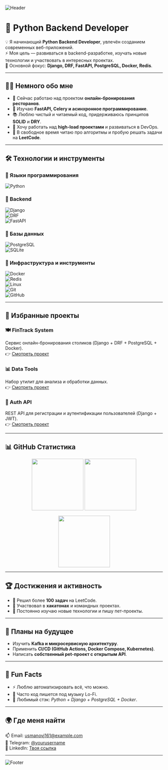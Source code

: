 <!-- 🌊 Верхний баннер -->
![Header](https://capsule-render.vercel.app/api?type=waving&color=0:4F46E5,100:9333EA&height=250&section=header&text=Hey%20there,%20I'm%20Jakhongir%20👋&fontSize=42&fontColor=ffffff&animation=twinkling)

# 🚀 Python Backend Developer  

💡 Я начинающий **Python Backend Developer**, увлечён созданием современных веб-приложений.  
⚡ Моя цель — развиваться в backend-разработке, изучать новые технологии и участвовать в интересных проектах.  
🎯 Основной фокус: **Django, DRF, FastAPI, PostgreSQL, Docker, Redis**.  

---

## 🧑‍💻 Немного обо мне  

- 🔭 Сейчас работаю над проектом **онлайн-бронирования ресторанов**.  
- 🌱 Изучаю **FastAPI, Celery и асинхронное программирование**.  
- 📚 Люблю чистый и читаемый код, придерживаюсь принципов **SOLID** и **DRY**.  
- 🎯 Хочу работать над **high-load проектами** и развиваться в DevOps.  
- 🧩 В свободное время читаю про алгоритмы и пробую решать задачи на **LeetCode**.  

---

## 🛠️ Технологии и инструменты  

### 🔹 Языки программирования  
![Python](https://img.shields.io/badge/Python-3776AB?style=for-the-badge&logo=python&logoColor=white)  

### 🔹 Backend  
![Django](https://img.shields.io/badge/Django-092E20?style=for-the-badge&logo=django&logoColor=white)  
![DRF](https://img.shields.io/badge/DRF-ff1709?style=for-the-badge&logo=django&logoColor=white)  
![FastAPI](https://img.shields.io/badge/FastAPI-009688?style=for-the-badge&logo=fastapi&logoColor=white)  

### 🔹 Базы данных  
![PostgreSQL](https://img.shields.io/badge/PostgreSQL-316192?style=for-the-badge&logo=postgresql&logoColor=white)  
![SQLite](https://img.shields.io/badge/SQLite-07405E?style=for-the-badge&logo=sqlite&logoColor=white)  

### 🔹 Инфраструктура и инструменты  
![Docker](https://img.shields.io/badge/Docker-2496ED?style=for-the-badge&logo=docker&logoColor=white)  
![Redis](https://img.shields.io/badge/Redis-DC382D?style=for-the-badge&logo=redis&logoColor=white)  
![Linux](https://img.shields.io/badge/Linux-FCC624?style=for-the-badge&logo=linux&logoColor=black)  
![Git](https://img.shields.io/badge/Git-F05032?style=for-the-badge&logo=git&logoColor=white)  
![GitHub](https://img.shields.io/badge/GitHub-181717?style=for-the-badge&logo=github&logoColor=white)  

---

## 📂 Избранные проекты  

### 🍽️ FinTrack System  
Сервис онлайн-бронирования столиков (Django + DRF + PostgreSQL + Docker).  
👉 [Смотреть проект](https://github.com/Jakhongir161/DjangoFinTrack)  

### 📊 Data Tools  
Набор утилит для анализа и обработки данных.  
👉 [Смотреть проект](https://github.com/Jakhongir161/data-tools)  

### 🔐 Auth API  
REST API для регистрации и аутентификации пользователей (Django + JWT).  
👉 [Смотреть проект](https://github.com/Jakhongir161/OnlineBooking)  

---

## 📊 GitHub Статистика  

<p align="center">
  <img src="https://github-readme-stats.vercel.app/api?username=Jakhongir161&show_icons=true&theme=tokyonight&hide_border=true" height="165px"/>
  <img src="https://github-readme-stats.vercel.app/api/top-langs/?username=Jakhongir161&layout=compact&theme=tokyonight&hide_border=true" height="165px"/>
</p>

<p align="center">
  <img src="https://github-readme-streak-stats.herokuapp.com/?user=Jakhongir161&theme=tokyonight&hide_border=true" height="165px"/>
</p>

---

## 🏆 Достижения и активность  

- 🥇 Решил более **100 задач** на LeetCode.  
- 🏅 Участвовал в **хакатонах** и командных проектах.  
- 📖 Постоянно изучаю новые технологии и пишу пет-проекты.  

---

## 🎯 Планы на будущее  

- Изучить **Kafka и микросервисную архитектуру**.  
- Применить **CI/CD (GitHub Actions, Docker Compose, Kubernetes)**.  
- Написать **собственный pet-проект с открытым API**.  

---

## 🎉 Fun Facts  

- ⚡ Люблю автоматизировать всё, что можно.  
- 🎵 Часто код пишется под музыку Lo-Fi.  
- 🍕 Любимый стэк: *Python + Django + PostgreSQL + Docker*.  

---

## 🌍 Где меня найти  

📫 Email: usmanovj161@example.com  
💬 Telegram: [@yourusername](https://t.me/yourusername)  
💼 LinkedIn: [Твоя ссылка](https://linkedin.com/in/...)  

---

<!-- 🌊 Нижний баннер -->
![Footer](https://capsule-render.vercel.app/api?type=waving&color=0:9333EA,100:4F46E5&height=140&section=footer)

